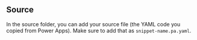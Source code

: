 ## Source

In the source folder, you can add your source file (the YAML code you copied from Power Apps). Make sure to add that as `snippet-name.pa.yaml`.
